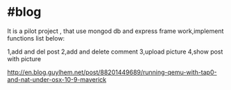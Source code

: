 #blog
====
It is a pilot project , that use mongod db and express frame work,implement functions list below:

1,add and del post
2,add and delete comment
3,upload picture
4,show post with picture

http://en.blog.guylhem.net/post/88201449689/running-qemu-with-tap0-and-nat-under-osx-10-9-maverick
